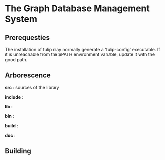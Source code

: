 # The Graph Database Management System

## Prerequesties

The installation of tulip may normally generate a 'tulip-config' executable. If it is unreachable from the $PATH environment variable, update it with the good path. 

## Arborescence

**src** : sources of the library

**include** :

**lib** :

**bin** :

**build** :

**doc** :

## Building



